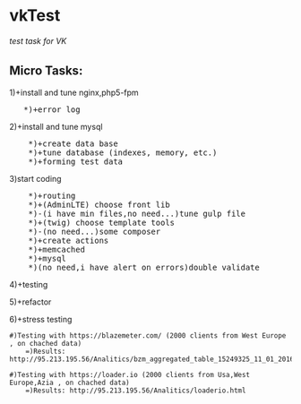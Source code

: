 # vkTest
<h6>test task for VK</h6>

<h2>Micro Tasks:</h2>
<p>1)+install and tune nginx,php5-fpm</p>
<pre>	*)+error log</pre>
    
<p>2)+install and tune mysql</p>
<pre>
    *)+create data base
    *)+tune database (indexes, memory, etc.)
    *)+forming test data
</pre>
<p>3)start coding</p>
<pre>
    *)+routing
    *)+(AdminLTE) choose front lib
    *)-(i have min files,no need...)tune gulp file
    *)+(twig) choose template tools
    *)-(no need...)some composer
    *)+create actions
    *)+memcached
    *)+mysql
    *)(no need,i have alert on errors)double validate
</pre>    
<p>4)+testing</p>
<p>5)+refactor</p>
<p>6)+stress testing</p>


    #)Testing with https://blazemeter.com/ (2000 clients from West Europe , on chached data)
        =)Results: http://95.213.195.56/Analitics/bzm_aggregated_table_15249325_11_01_2016__0_48_44.csv

    #)Testing with https://loader.io (2000 clients from Usa,West Europe,Azia , on chached data)
        =)Results: http://95.213.195.56/Analitics/loaderio.html





